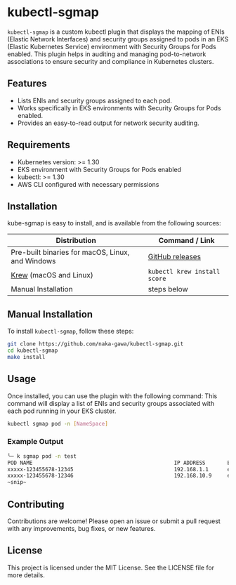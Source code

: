# kubectl-sgmap

`kubectl-sgmap` is a custom kubectl plugin that displays the mapping of ENIs (Elastic Network Interfaces) and security groups assigned to pods in an EKS (Elastic Kubernetes Service) environment with Security Groups for Pods enabled. This plugin helps in auditing and managing pod-to-network associations to ensure security and compliance in Kubernetes clusters.

## Features

- Lists ENIs and security groups assigned to each pod.
- Works specifically in EKS environments with Security Groups for Pods enabled.
- Provides an easy-to-read output for network security auditing.

## Requirements

- Kubernetes version: >= 1.30
- EKS environment with Security Groups for Pods enabled
- kubectl: >= 1.30
- AWS CLI configured with necessary permissions

## Installation

kube-sgmap is easy to install, and is available from the following sources:

| Distribution                                        | Command / Link                                                      |
|-----------------------------------------------------|---------------------------------------------------------------------|
| Pre-built binaries for macOS, Linux, and Windows    | [GitHub releases](https://github.com/naka-gawa/kube-sgmap/releases) |
| [Krew](https://krew.sigs.k8s.io/) (macOS and Linux) | `kubectl krew install score`                                        |
| Manual Installation                                 | steps below                                                         |

## Manual Installation

To install `kubectl-sgmap`, follow these steps:

```bash
git clone https://github.com/naka-gawa/kubectl-sgmap.git
cd kubectl-sgmap
make install
```

## Usage

Once installed, you can use the plugin with the following command:
This command will display a list of ENIs and security groups associated with each pod running in your EKS cluster.

```bash
kubectl sgmap pod -n [NameSpace]
```

### Example Output

```bash
╰─ k sgmap pod -n test
POD NAME                                             IP ADDRESS       ENI ID                  SECURITY GROUP IDS
xxxxx-123455678-12345                                192.168.1.1      eni-123456789abcdefgh   [sg-0123456789abcdefg]
xxxxx-123455678-12346                                192.168.10.9     eni-123456789abcdefgh   [sg-0123456789abcdefg]
~snip~
```

## Contributing

Contributions are welcome! Please open an issue or submit a pull request with any improvements, bug fixes, or new features.

## License

This project is licensed under the MIT License. See the LICENSE file for more details.
